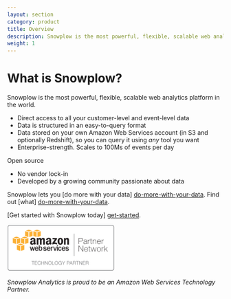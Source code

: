 ```yaml
---
layout: section
category: product
title: Overview
description: Snowplow is the most powerful, flexible, scalable web analytics platform in the world. It gives you direct access to your customer-level and event-level data, so you can perform any analysis on that data.
weight: 1
---
```


# What is Snowplow?

Snowplow is the most powerful, flexible, scalable web analytics platform in the world. 

* Direct access to all your customer-level and event-level data
* Data is structured in an easy-to-query format
* Data stored on your own Amazon Web Services account (in S3 and optionally Redshift), so you can query it using *any* tool you want 
* Enterprise-strength. Scales to 100Ms of events per day

Open source

* No vendor lock-in
* Developed by a growing community passionate about data

Snowplow lets you [do more with your data] [do-more-with-your-data]. Find out [what] [do-more-with-your-data]. 

[Get started with Snowplow today] [get-started].

<img src="/static/img/APN_Standard_Technology_Partner.png" title="Amazon Web Services Technology Partner" width="250" />

*Snowplow Analytics is proud to be an Amazon Web Services Technology Partner.*

[do-more-with-your-data]: do-more-with-your-data.html
[get-started]: get-started.html
[amazon-logo]: /static/img/APN_Standard_Technology_Partner.png 
